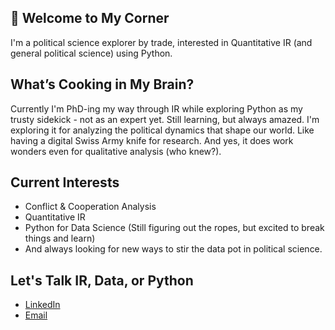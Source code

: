 ## 👋 Welcome to My Corner
I'm a political science explorer by trade, interested in Quantitative IR (and general political science) using Python.
  
## What’s Cooking in My Brain?
Currently I'm PhD-ing my way through IR while exploring Python as my trusty sidekick - not as an expert yet. Still learning, but always amazed. 
I'm exploring it for analyzing the political dynamics that shape our world. Like having a digital Swiss Army knife for research. And yes, it does work wonders even for qualitative analysis (who knew?).

## Current Interests

- Conflict & Cooperation Analysis
- Quantitative IR
- Python for Data Science (Still figuring out the ropes, but excited to break things and learn)
- And always looking for new ways to stir the data pot in political science.

## Let's Talk IR, Data, or Python

- [LinkedIn](https://www.linkedin.com/in/aanw/)
- [Email](mailto:ahmad.anwar@stud.uni-corvinus.hu)




<!---
aanpop/aanpop is a ✨ special ✨ repository because its `README.md` (this file) appears on your GitHub profile.
You can click the Preview link to take a look at your changes.
--->

